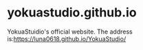 # yokuastudio.github.io
YokuaStuidio's official website.
The address is:https://luna0618.github.io/YokuaStudio/
